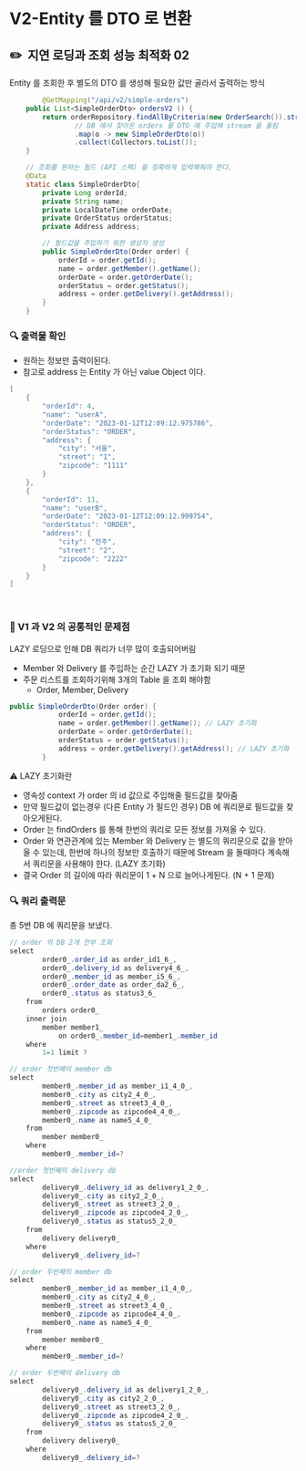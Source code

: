 # V2-Entity 를 DTO 로 변환

## ✏️  지연 로딩과 조회 성능 최적화 02

Entity 를 조회한 후 별도의 DTO 를 생성해 필요한 값만 골라서 출력하는 방식

```java
		@GetMapping("/api/v2/simple-orders")
    public List<SimpleOrderDto> ordersV2 () {
        return orderRepository.findAllByCriteria(new OrderSearch()).stream()
                // DB 에서 찾아온 orders 를 DTO 에 주입해 stream 을 돌림
                .map(o -> new SimpleOrderDto(o))
                .collect(Collectors.toList());
    }

    // 조회를 원하는 필드 (API 스팩) 를 정확하게 입력해줘야 한다.
    @Data
    static class SimpleOrderDto{
        private Long orderId;
        private String name;
        private LocalDateTime orderDate;
        private OrderStatus orderStatus;
        private Address address;

        // 필드값을 주입하기 위한 생성자 생성
        public SimpleOrderDto(Order order) {
            orderId = order.getId();
            name = order.getMember().getName();
            orderDate = order.getOrderDate();
            orderStatus = order.getStatus();
            address = order.getDelivery().getAddress();
        }
    }
```

### 🔍 출력물 확인

- 원하는 정보만 출력이된다.
- 참고로 address 는 Entity 가 아닌 value Object 이다.

```java
[
    {
        "orderId": 4,
        "name": "userA",
        "orderDate": "2023-01-12T12:09:12.975786",
        "orderStatus": "ORDER",
        "address": {
            "city": "서울",
            "street": "1",
            "zipcode": "1111"
        }
    },
    {
        "orderId": 11,
        "name": "userB",
        "orderDate": "2023-01-12T12:09:12.999754",
        "orderStatus": "ORDER",
        "address": {
            "city": "전주",
            "street": "2",
            "zipcode": "2222"
        }
    }
]
```

<br>

### 📍 V1 과 V2 의 공통적인 문제점

LAZY 로딩으로 인해 DB 쿼리가 너무 많이 호출되어버림

- Member 와 Delivery 를 주입하는 순간 LAZY 가 초기화 되기 때문
- 주문 리스트를 조회하기위해 3개의 Table 을 조회 해야함
    - Order, Member, Delivery

```java
public SimpleOrderDto(Order order) {
            orderId = order.getId();
            name = order.getMember().getName(); // LAZY 초기화
            orderDate = order.getOrderDate();
            orderStatus = order.getStatus();
            address = order.getDelivery().getAddress(); // LAZY 초기화
        }
```

⚠️ LAZY 초기화란

- 영속성 context 가 order 의 id 값으로 주입해줄 필드값을 찾아줌
- 만약 필드값이 없는경우 (다른 Entity 가 필드인 경우) DB 에 쿼리문로 필드값을 찾아오게된다.
- Order 는 findOrders 를 통해 한번의 쿼리로 모든 정보를 가져올 수 있다.
- Order 와 연관관계에 있는 Member 와 Delivery 는 별도의 쿼리문으로 값을 받아올 수 있는데, 한번에 하나의 정보만 호출하기 때문에 Stream 을 돌때마다 계속해서 쿼리문을 사용해야 한다. (LAZY 초기화)
- 결국 Order 의 길이에 따라 쿼리문이 1 + N 으로 늘어나게된다. (N + 1 문제)

### 🔍 쿼리 출력문

총 5번 DB 에 쿼리문을 보냈다.

```java
// order 의 DB 2개 전부 조회
select
        order0_.order_id as order_id1_6_,
        order0_.delivery_id as delivery4_6_,
        order0_.member_id as member_i5_6_,
        order0_.order_date as order_da2_6_,
        order0_.status as status3_6_ 
    from
        orders order0_ 
    inner join
        member member1_ 
            on order0_.member_id=member1_.member_id 
    where
        1=1 limit ?

// order 첫번째의 member db
select
        member0_.member_id as member_i1_4_0_,
        member0_.city as city2_4_0_,
        member0_.street as street3_4_0_,
        member0_.zipcode as zipcode4_4_0_,
        member0_.name as name5_4_0_ 
    from
        member member0_ 
    where
        member0_.member_id=?

//order 첫번째의 delivery db
select
        delivery0_.delivery_id as delivery1_2_0_,
        delivery0_.city as city2_2_0_,
        delivery0_.street as street3_2_0_,
        delivery0_.zipcode as zipcode4_2_0_,
        delivery0_.status as status5_2_0_ 
    from
        delivery delivery0_ 
    where
        delivery0_.delivery_id=?

// order 두번째의 member db
select
        member0_.member_id as member_i1_4_0_,
        member0_.city as city2_4_0_,
        member0_.street as street3_4_0_,
        member0_.zipcode as zipcode4_4_0_,
        member0_.name as name5_4_0_ 
    from
        member member0_ 
    where
        member0_.member_id=?

// order 두번째의 delivery db
select
        delivery0_.delivery_id as delivery1_2_0_,
        delivery0_.city as city2_2_0_,
        delivery0_.street as street3_2_0_,
        delivery0_.zipcode as zipcode4_2_0_,
        delivery0_.status as status5_2_0_ 
    from
        delivery delivery0_ 
    where
        delivery0_.delivery_id=?
```